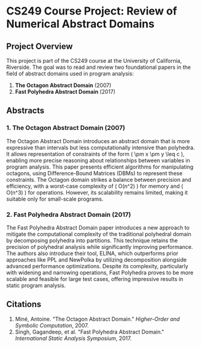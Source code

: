 # CS249 Course Project: Review of Numerical Abstract Domains

## Project Overview

This project is part of the CS249 course at the University of California, Riverside. The goal was to read and review two foundational papers in the field of abstract domains used in program analysis: 
1. **The Octagon Abstract Domain** (2007)
2. **Fast Polyhedra Abstract Domain** (2017)

## Abstracts

### 1. The Octagon Abstract Domain (2007)

The Octagon Abstract Domain introduces an abstract domain that is more expressive than intervals but less computationally intensive than polyhedra. It allows representation of constraints of the form \( \pm x \pm y \leq c \), enabling more precise reasoning about relationships between variables in program analysis. This paper presents efficient algorithms for manipulating octagons, using Difference-Bound Matrices (DBMs) to represent these constraints. The Octagon domain strikes a balance between precision and efficiency, with a worst-case complexity of \( O(n^2) \) for memory and \( O(n^3) \) for operations. However, its scalability remains limited, making it suitable only for small-scale programs.

### 2. Fast Polyhedra Abstract Domain (2017)

The Fast Polyhedra Abstract Domain paper introduces a new approach to mitigate the computational complexity of the traditional polyhedral domain by decomposing polyhedra into partitions. This technique retains the precision of polyhedral analysis while significantly improving performance. The authors also introduce their tool, ELINA, which outperforms prior approaches like PPL and NewPolka by utilizing decomposition alongside advanced performance optimizations. Despite its complexity, particularly with widening and narrowing operations, Fast Polyhedra proves to be more scalable and feasible for large test cases, offering impressive results in static program analysis.

## Citations

1. Miné, Antoine. "The Octagon Abstract Domain." _Higher-Order and Symbolic Computation_, 2007.
2. Singh, Gagandeep, et al. "Fast Polyhedra Abstract Domain." _International Static Analysis Symposium_, 2017.
